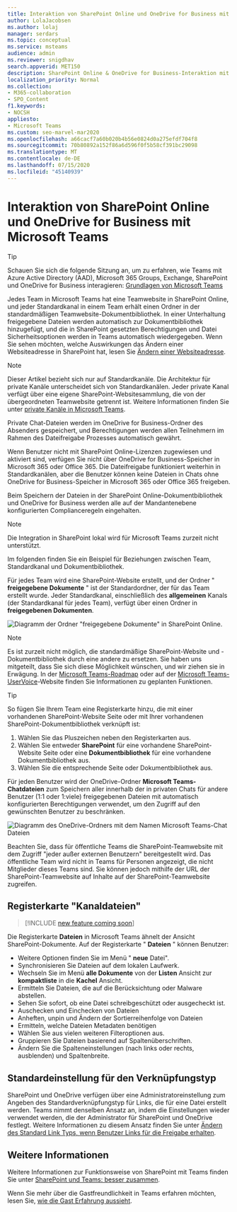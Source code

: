 ```yaml
---
title: Interaktion von SharePoint Online und OneDrive for Business mit Microsoft Teams
author: LolaJacobsen
ms.author: lolaj
manager: serdars
ms.topic: conceptual
ms.service: msteams
audience: admin
ms.reviewer: snigdhav
search.appverid: MET150
description: SharePoint Online & OneDrive for Business-Interaktion mit Teams; Speicherung privater Chat-Dateien & Interaktion zwischen Team, Standardkanal & Dokumentbibliothek.
localization_priority: Normal
ms.collection:
- M365-collaboration
- SPO_Content
f1.keywords:
- NOCSH
appliesto:
- Microsoft Teams
ms.custom: seo-marvel-mar2020
ms.openlocfilehash: a66cacf7a60b020b4b56e0824d0a275efdf704f8
ms.sourcegitcommit: 70b80892a152f86a6d596f0f5b58cf391bc29098
ms.translationtype: MT
ms.contentlocale: de-DE
ms.lasthandoff: 07/15/2020
ms.locfileid: "45140939"
---
```

# <a name="how-sharepoint-online-and-onedrive-for-business-interact-with-microsoft-teams"></a>Interaktion von SharePoint Online und OneDrive for Business mit Microsoft Teams

> [!Tip]
> Schauen Sie sich die folgende Sitzung an, um zu erfahren, wie Teams mit Azure Active Directory (AAD), Microsoft 365 Groups, Exchange, SharePoint und OneDrive for Business interagieren: [Grundlagen von Microsoft Teams](https://aka.ms/teams-foundations)

Jedes Team in Microsoft Teams hat eine Teamwebsite in SharePoint Online, und jeder Standardkanal in einem Team erhält einen Ordner in der standardmäßigen Teamwebsite-Dokumentbibliothek. In einer Unterhaltung freigegebene Dateien werden automatisch zur Dokumentbibliothek hinzugefügt, und die in SharePoint gesetzten Berechtigungen und Datei Sicherheitsoptionen werden in Teams automatisch wiedergegeben. Wenn Sie sehen möchten, welche Auswirkungen das Ändern einer Websiteadresse in SharePoint hat, lesen Sie [Ändern einer Websiteadresse](https://docs.microsoft.com/sharepoint/change-site-address).

> [!NOTE]
> Dieser Artikel bezieht sich nur auf Standardkanäle. Die Architektur für private Kanäle unterscheidet sich von Standardkanälen. Jeder private Kanal verfügt über eine eigene SharePoint-Websitesammlung, die von der übergeordneten Teamwebsite getrennt ist. Weitere Informationen finden Sie unter [private Kanäle in Microsoft Teams](private-channels.md).

Private Chat-Dateien werden im OneDrive for Business-Ordner des Absenders gespeichert, und Berechtigungen werden allen Teilnehmern im Rahmen des Dateifreigabe Prozesses automatisch gewährt.

Wenn Benutzer nicht mit SharePoint Online-Lizenzen zugewiesen und aktiviert sind, verfügen Sie nicht über OneDrive for Business-Speicher in Microsoft 365 oder Office 365. Die Dateifreigabe funktioniert weiterhin in Standardkanälen, aber die Benutzer können keine Dateien in Chats ohne OneDrive for Business-Speicher in Microsoft 365 oder Office 365 freigeben.

Beim Speichern der Dateien in der SharePoint Online-Dokumentbibliothek und OneDrive for Business werden alle auf der Mandantenebene konfigurierten Complianceregeln eingehalten. 

> [!NOTE]
> Die Integration in SharePoint lokal wird für Microsoft Teams zurzeit nicht unterstützt.

Im folgenden finden Sie ein Beispiel für Beziehungen zwischen Team, Standardkanal und Dokumentbibliothek.

Für jedes Team wird eine SharePoint-Website erstellt, und der Ordner " **freigegebene Dokumente** " ist der Standardordner, der für das Team erstellt wurde. Jeder Standardkanal, einschließlich des **allgemeinen** Kanals (der Standardkanal für jedes Team), verfügt über einen Ordner in **freigegebenen Dokumenten**.

![Diagramm der Ordner "freigegebene Dokumente" in SharePoint Online.](media/Understand_how_SharePoint_Online_and_OneDrive_for_Business_interact_with_Microsoft_Teams_image1.png)

> [!NOTE]
> Es ist zurzeit nicht möglich, die standardmäßige SharePoint-Website und -Dokumentbibliothek durch eine andere zu ersetzen. Sie haben uns mitgeteilt, dass Sie sich diese Möglichkeit wünschen, und wir ziehen sie in Erwägung. In der [Microsoft Teams-Roadmap](https://aka.ms/teamsroadmap) oder auf der [Microsoft Teams-UserVoice](https://aka.ms/TeamsUserVoice)-Website finden Sie Informationen zu geplanten Funktionen.

> [!TIP]
> So fügen Sie Ihrem Team eine Registerkarte hinzu, die mit einer vorhandenen SharePoint-Website Seite oder mit Ihrer vorhandenen SharePoint-Dokumentbibliothek verknüpft ist:
> 1. Wählen Sie das Pluszeichen neben den Registerkarten aus.
> 2. Wählen Sie entweder **SharePoint** für eine vorhandene SharePoint-Website Seite oder eine **Dokumentbibliothek** für eine vorhandene Dokumentbibliothek aus.
> 3. Wählen Sie die entsprechende Seite oder Dokumentbibliothek aus.

Für jeden Benutzer wird der OneDrive-Ordner **Microsoft Teams-Chatdateien** zum Speichern aller innerhalb der in privaten Chats für andere Benutzer (1:1 oder 1:viele) freigegebenen Dateien mit automatisch konfigurierten Berechtigungen verwendet, um den Zugriff auf den gewünschten Benutzer zu beschränken.

![Diagramm des OneDrive-Ordners mit dem Namen Microsoft Teams-Chat Dateien](media/Understand_how_SharePoint_Online_and_OneDrive_for_Business_interact_with_Microsoft_Teams_image2.png)

Beachten Sie, dass für öffentliche Teams die SharePoint-Teamwebsite mit dem Zugriff "jeder außer externen Benutzern" bereitgestellt wird. Das öffentliche Team wird nicht in Teams für Personen angezeigt, die nicht Mitglieder dieses Teams sind. Sie können jedoch mithilfe der URL der SharePoint-Teamwebsite auf Inhalte auf der SharePoint-Teamwebsite zugreifen. 

## <a name="channel-files-tab"></a>Registerkarte "Kanaldateien"

> [!INCLUDE [new feature coming soon](includes/new-feature-coming-soon-section.md)]

Die Registerkarte **Dateien** in Microsoft Teams ähnelt der Ansicht SharePoint-Dokumente. Auf der Registerkarte " **Dateien** " können Benutzer:

- Weitere Optionen finden Sie im Menü " **neue** Datei".
- Synchronisieren Sie Dateien auf dem lokalen Laufwerk.
- Wechseln Sie im Menü **alle Dokumente** von der **Listen** Ansicht zur **kompaktliste** in die **Kachel** Ansicht.
- Ermitteln Sie Dateien, die auf die Berücksichtung oder Malware abstellen.
- Sehen Sie sofort, ob eine Datei schreibgeschützt oder ausgecheckt ist.
- Auschecken und Einchecken von Dateien
- Anheften, unpin und Ändern der Sortierreihenfolge von Dateien
- Ermitteln, welche Dateien Metadaten benötigen
- Wählen Sie aus vielen weiteren Filteroptionen aus.
- Gruppieren Sie Dateien basierend auf Spaltenüberschriften.
- Ändern Sie die Spalteneinstellungen (nach links oder rechts, ausblenden) und Spaltenbreite.

## <a name="default-link-type-setting"></a>Standardeinstellung für den Verknüpfungstyp

SharePoint und OneDrive verfügen über eine Administratoreinstellung zum Angeben des Standardverknüpfungstyp für Links, die für eine Datei erstellt werden. Teams nimmt denselben Ansatz an, indem die Einstellungen wieder verwendet werden, die der Administrator für SharePoint und OneDrive festlegt. Weitere Informationen zu diesem Ansatz finden Sie unter [Ändern des Standard Link Typs, wenn Benutzer Links für die Freigabe erhalten](https://docs.microsoft.com/sharepoint/change-default-sharing-link). 

## <a name="more-information"></a>Weitere Informationen

Weitere Informationen zur Funktionsweise von SharePoint mit Teams finden Sie unter [SharePoint und Teams: besser zusammen](https://techcommunity.microsoft.com/t5/Microsoft-SharePoint-Blog/SharePoint-and-Teams-Better-Together/ba-p/189593).

Wenn Sie mehr über die Gastfreundlichkeit in Teams erfahren möchten, lesen Sie, [wie die Gast Erfahrung aussieht](guest-experience.md).

